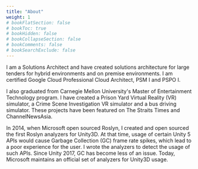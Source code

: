 ```yaml
---
title: "About"
weight: 1
# bookFlatSection: false
# bookToc: true
# bookHidden: false
# bookCollapseSection: false
# bookComments: false
# bookSearchExclude: false
---
```


I am a Solutions Architect and have created solutions architecture for large tenders for hybrid environments and on premise environments. I am certified Google Cloud Professional Cloud Architect, PSM I and PSPO I.

I also graduated from Carnegie Mellon University's Master of Entertainment Technology program. I have created a Prison Yard Virtual Reality (VR) simulator, a Crime Scene Investigation VR simulator and a bus driving simulator. These projects have been featured on The Straits Times and ChannelNewsAsia.

In 2014, when Microsoft open sourced Roslyn, I created and open sourced the first Roslyn analyzers for Unity3D. At that time, usage of certain Unity 5 APIs would cause Garbage Collection (GC) frame rate spikes, which lead to a poor experience for the user. I wrote the analyzers to detect the usage of such APIs. Since Unity 2017, GC has become less of an issue. Today, Microsoft maintains an official set of analyzers for Unity3D usage.
